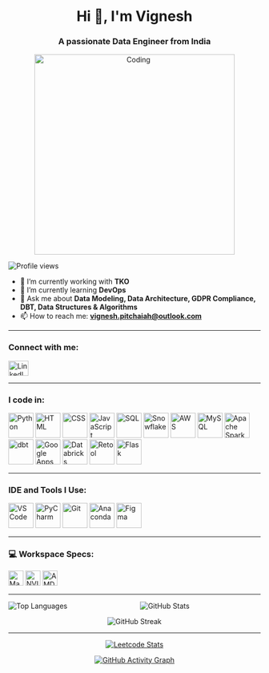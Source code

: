<h1 align="center">Hi 👋, I'm Vignesh</h1>
<h3 align="center">A passionate Data Engineer from India</h3>

<p align="center">
  <img src="https://news.mit.edu/sites/default/files/styles/news_article__image_gallery/public/images/202211/MIT-Neural-Networks-01_0.gif?itok=JNbooIWQ" alt="Coding" width="400"/>
</p>

<p align="left">
  <img src="https://komarev.com/ghpvc/?username=vigneshpitchaiah&label=Profile%20views&color=0e75b6&style=flat" alt="Profile views" />
</p>

- 🔭 I’m currently working with **TKO**
- 🌱 I’m currently learning **DevOps**
- 💬 Ask me about **Data Modeling, Data Architecture, GDPR Compliance, DBT, Data Structures & Algorithms**
- 📫 How to reach me: **vignesh.pitchaiah@outlook.com**

---

<h3 align="left">Connect with me:</h3>
<p align="left">
  <a href="https://www.linkedin.com/in/vignesh-p-897025195/" target="blank">
    <img align="center" src="https://raw.githubusercontent.com/rahuldkjain/github-profile-readme-generator/master/src/images/icons/Social/linked-in-alt.svg" alt="LinkedIn Profile" height="30" width="40" />
  </a>
</p>

---

<h3 align="left">I code in:</h3>
<p align="left">
  <img height="50" width="50" src="https://img.icons8.com/color/48/000000/python.png" alt="Python" />
  <img height="50" width="50" src="https://img.icons8.com/color/48/000000/html-5.png" alt="HTML" />
  <img height="50" width="50" src="https://img.icons8.com/color/48/000000/css3.png" alt="CSS" />
  <img height="50" width="50" src="https://img.icons8.com/color/48/000000/javascript.png" alt="JavaScript" />
  <img height="50" width="50" src="https://img.icons8.com/ios-filled/50/000000/sql.png" alt="SQL" />
  <img height="50" width="50" src="https://img.icons8.com/color/48/000000/snowflake.png" alt="Snowflake" />
  <img height="50" width="50" src="https://img.icons8.com/color/48/000000/amazon-web-services.png" alt="AWS" />
  <img height="50" width="50" src="https://img.icons8.com/color/48/000000/mysql-logo.png" alt="MySQL" />
  <img height="50" width="50" src="https://img.icons8.com/color/48/000000/apache-spark.png" alt="Apache Spark" />
  <img height="50" width="50" src="https://seeklogo.com/images/D/dbt-logo-500AB0BAA7-seeklogo.com.png" alt="dbt" />
  <img height="50" width="50" src="https://cdn.jsdelivr.net/gh/simple-icons/simple-icons/icons/googleappsscript.svg" alt="Google Apps Script" />
  <img height="50" width="50" src="https://cdn.jsdelivr.net/gh/simple-icons/simple-icons/icons/databricks.svg" alt="Databricks" />
  <img height="50" width="50" src="https://cdn.jsdelivr.net/gh/simple-icons/simple-icons/icons/retool.svg" alt="Retool" />
  <img height="50" width="50" src="https://img.icons8.com/color/48/000000/flask.png" alt="Flask" />
</p>

---

<h3 align="left">IDE and Tools I Use:</h3>
<p align="left">
  <img height="50" width="50" src="https://img.icons8.com/color/48/000000/visual-studio-code-2019.png" alt="VS Code" />
  <img height="50" width="50" src="https://img.icons8.com/color/48/000000/pycharm.png" alt="PyCharm" />
  <img height="50" width="50" src="https://img.icons8.com/color/50/000000/git.png" alt="Git" />
  <img height="50" width="50" src="https://img.icons8.com/dusk/64/000000/anaconda.png" alt="Anaconda" />
  <img height="50" width="50" src="https://img.icons8.com/color/48/000000/figma--v1.png" alt="Figma" />
</p>

---

<h3 align="left">💻 Workspace Specs:</h3>
<p align="left">
  <img height="30" src="https://img.shields.io/badge/Macbook-Pro_M1-ED1C24?style=for-the-badge&logo=apple&logoColor=white" alt="MacBook Pro M1" />
  <img height="30" src="https://img.shields.io/badge/NVIDIA-GTX1650-76B900?style=for-the-badge&logo=nvidia&logoColor=white" alt="NVIDIA GTX 1650" />
  <img height="30" src="https://img.shields.io/badge/AMD-Ryzen_5_4600H-ED1C24?style=for-the-badge&logo=amd&logoColor=white" alt="AMD Ryzen 5 4600H" />
</p>

---

<p align="center">
  <img align="left" src="https://github-readme-stats.vercel.app/api/top-langs?username=vigneshpitchaiah&show_icons=true&locale=en&layout=compact" alt="Top Languages" />
</p>

<p align="center">
  <img align="center" src="https://github-readme-stats.vercel.app/api?username=vigneshpitchaiah&show_icons=true&locale=en" alt="GitHub Stats" />
</p>

<p align="center">
  <img align="center" src="https://github-readme-streak-stats.herokuapp.com/?user=vigneshpitchaiah" alt="GitHub Streak" />
</p>

---

<p align="center">
  <a href="https://leetcode.com/u/VigneshPitchaiah/">
    <img src="https://leetcard.jacoblin.cool/VigneshPitchaiah?ext=contest&theme=dark" alt="Leetcode Stats" />
  </a>
</p>

<p align="center">
  <a href="https://github.com/VigneshPitchaiah">
    <img src="https://github-readme-activity-graph.vercel.app/graph?username=VigneshPitchaiah&bg_color=000000&color=ffffff&line=51f565&point=ffffff&area=true&hide_border=true" alt="GitHub Activity Graph" />
  </a>
</p>
